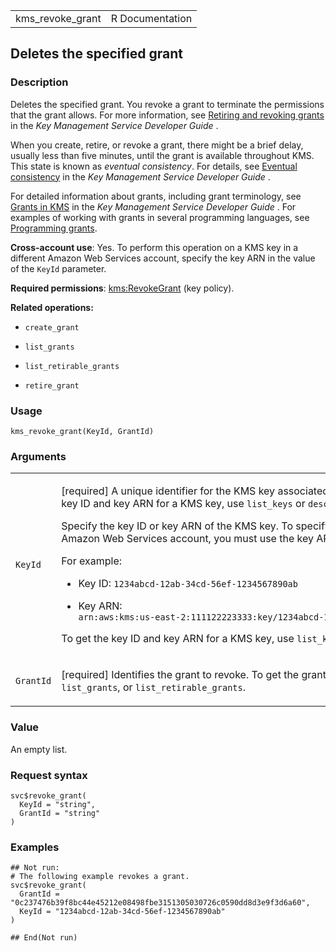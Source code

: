 <table style="width: 100%;">
<tbody>
<tr class="odd">
<td>kms_revoke_grant</td>
<td style="text-align: right;">R Documentation</td>
</tr>
</tbody>
</table>

## Deletes the specified grant

### Description

Deletes the specified grant. You revoke a grant to terminate the
permissions that the grant allows. For more information, see [Retiring
and revoking
grants](https://docs.aws.amazon.com/kms/latest/developerguide/#grant-delete)
in the *Key Management Service Developer Guide* .

When you create, retire, or revoke a grant, there might be a brief
delay, usually less than five minutes, until the grant is available
throughout KMS. This state is known as *eventual consistency*. For
details, see [Eventual
consistency](https://docs.aws.amazon.com/kms/latest/developerguide/grants.html#terms-eventual-consistency)
in the *Key Management Service Developer Guide* .

For detailed information about grants, including grant terminology, see
[Grants in
KMS](https://docs.aws.amazon.com/kms/latest/developerguide/grants.html)
in the *Key Management Service Developer Guide* . For examples of
working with grants in several programming languages, see [Programming
grants](https://docs.aws.amazon.com/kms/latest/developerguide/programming-grants.html).

**Cross-account use**: Yes. To perform this operation on a KMS key in a
different Amazon Web Services account, specify the key ARN in the value
of the `KeyId` parameter.

**Required permissions**:
[kms:RevokeGrant](https://docs.aws.amazon.com/kms/latest/developerguide/kms-api-permissions-reference.html)
(key policy).

**Related operations:**

-   `create_grant`

-   `list_grants`

-   `list_retirable_grants`

-   `retire_grant`

### Usage

    kms_revoke_grant(KeyId, GrantId)

### Arguments

<table>
<colgroup>
<col style="width: 35%" />
<col style="width: 65%" />
</colgroup>
<tbody>
<tr class="odd">
<td><code id="kms_revoke_grant_:_KeyId">KeyId</code></td>
<td><p>[required] A unique identifier for the KMS key associated with
the grant. To get the key ID and key ARN for a KMS key, use
<code>list_keys</code> or <code>describe_key</code>.</p>
<p>Specify the key ID or key ARN of the KMS key. To specify a KMS key in
a different Amazon Web Services account, you must use the key ARN.</p>
<p>For example:</p>
<ul>
<li><p>Key ID: <code
style="white-space: pre;">⁠1234abcd-12ab-34cd-56ef-1234567890ab⁠</code></p></li>
<li><p>Key ARN: <code
style="white-space: pre;">⁠arn:aws:kms:us-east-2:111122223333:key/1234abcd-12ab-34cd-56ef-1234567890ab⁠</code></p></li>
</ul>
<p>To get the key ID and key ARN for a KMS key, use
<code>list_keys</code> or <code>describe_key</code>.</p></td>
</tr>
<tr class="even">
<td><code id="kms_revoke_grant_:_GrantId">GrantId</code></td>
<td><p>[required] Identifies the grant to revoke. To get the grant ID,
use <code>create_grant</code>, <code>list_grants</code>, or
<code>list_retirable_grants</code>.</p></td>
</tr>
</tbody>
</table>

### Value

An empty list.

### Request syntax

    svc$revoke_grant(
      KeyId = "string",
      GrantId = "string"
    )

### Examples

    ## Not run: 
    # The following example revokes a grant.
    svc$revoke_grant(
      GrantId = "0c237476b39f8bc44e45212e08498fbe3151305030726c0590dd8d3e9f3d6a60",
      KeyId = "1234abcd-12ab-34cd-56ef-1234567890ab"
    )

    ## End(Not run)

